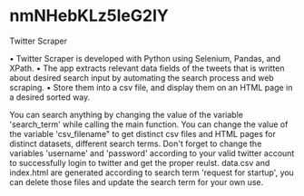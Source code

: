 # nmNHebKLz5leG2IY
Twitter Scraper

• Twitter Scraper is developed with Python using Selenium, Pandas, and XPath.
• The app extracts relevant data fields of the tweets that is written about
desired search input by automating the search process and web scraping.
• Store them into a csv file, and display them on an HTML page in a desired
sorted way.

You can search anything by changing the value of the variable 'search_term' while calling the main function. 
You can change the value of the variable 'csv_filename" to get distinct csv files and HTML pages for distinct datasets, different search terms.
Don't forget to change the variables 'username' and 'password' according to your valid twitter account to successfully login to twitter and get the proper reulst. 
data.csv and index.html are generated according to search term 'request for startup', you can delete those files and update the search term for your own use.
